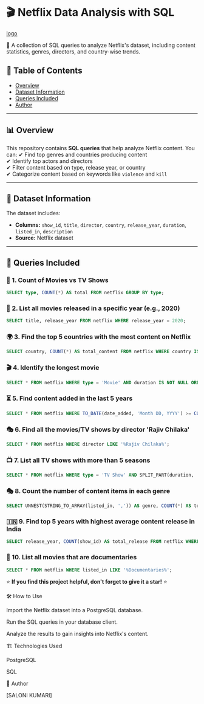 # 🎬 Netflix Data Analysis with SQL
[logo](logo.jpeg)

🚀 A collection of SQL queries to analyze Netflix's dataset, including content statistics, genres, directors, and country-wise trends.

## 📌 Table of Contents
- [Overview](#-overview)
- [Dataset Information](#-dataset-information)
- [Queries Included](#-queries-included)
- [Author](#-author)

---

## 📊 Overview
This repository contains **SQL queries** that help analyze Netflix content. You can:
✔ Find top genres and countries producing content  
✔ Identify top actors and directors  
✔ Filter content based on type, release year, or country  
✔ Categorize content based on keywords like `violence` and `kill`  

---

## 📂 Dataset Information
The dataset includes:
- **Columns:** `show_id`, `title`, `director`, `country`, `release_year`, `duration`, `listed_in`, `description`
- **Source:** Netflix dataset

---

## 📌 Queries Included

### 🎥 1. Count of Movies vs TV Shows
```sql
SELECT type, COUNT(*) AS total FROM netflix GROUP BY type;
```

### 📅 2. List all movies released in a specific year (e.g., 2020)
```sql
SELECT title, release_year FROM netflix WHERE release_year = 2020;
```

### 🌍 3. Find the top 5 countries with the most content on Netflix
```sql
SELECT country, COUNT(*) AS total_content FROM netflix WHERE country IS NOT NULL GROUP BY country ORDER BY total_content DESC LIMIT 5;
```

### 🎬 4. Identify the longest movie
```sql
SELECT * FROM netflix WHERE type = 'Movie' AND duration IS NOT NULL ORDER BY SPLIT_PART(duration, ' ', 1)::INT DESC LIMIT 1;
```

### ⏳ 5. Find content added in the last 5 years
```sql
SELECT * FROM netflix WHERE TO_DATE(date_added, 'Month DD, YYYY') >= CURRENT_DATE - INTERVAL '5 years';
```

### 🎭 6. Find all the movies/TV shows by director 'Rajiv Chilaka'
```sql
SELECT * FROM netflix WHERE director LIKE '%Rajiv Chilaka%';
```

### 📺 7. List all TV shows with more than 5 seasons
```sql
SELECT * FROM netflix WHERE type = 'TV Show' AND SPLIT_PART(duration, ' ', 1)::INT > 5;
```

### 🎭 8. Count the number of content items in each genre
```sql
SELECT UNNEST(STRING_TO_ARRAY(listed_in, ',')) AS genre, COUNT(*) AS total_content FROM netflix GROUP BY 1;
```

### 🇮🇳 9. Find top 5 years with highest average content release in India
```sql
SELECT release_year, COUNT(show_id) AS total_release FROM netflix WHERE country = 'India' GROUP BY release_year ORDER BY total_release DESC LIMIT 5;
```

### 🎥 10. List all movies that are documentaries
```sql
SELECT * FROM netflix WHERE listed_in LIKE '%Documentaries%';
```



⭐ **If you find this project helpful, don't forget to give it a star!** ⭐



🛠 How to Use

Import the Netflix dataset into a PostgreSQL database.

Run the SQL queries in your database client.

Analyze the results to gain insights into Netflix's content.

🏗 Technologies Used

PostgreSQL

SQL

👤 Author

[SALONI KUMARI]


